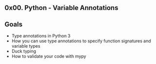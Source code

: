 ## 0x00. Python - Variable Annotations

## Goals
- Type annotations in Python 3
- How you can use type annotations to specify function signatures and variable types
- Duck typing
- How to validate your code with mypy

